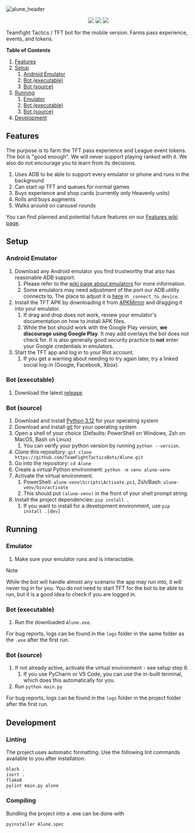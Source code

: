 ![alune_header](https://github.com/TeamFightTacticsBots/Alune/assets/60011425/dd30ed87-c5ca-42eb-810a-da07f6502cf5)
<p align="center">
  <img src="https://img.shields.io/badge/Python-3.12-green" />
  <img src="https://img.shields.io/badge/TFT_Set-11-blue" />
  <img src="https://github.com/TeamFightTacticsBots/Alune/actions/workflows/build.yml/badge.svg" />
</p>

Teamfight Tactics / TFT bot for the mobile version. Farms pass experience, events, and tokens.

**Table of Contents**
1. [Features](#features)
2. [Setup](#setup)
   1. [Android Emulator](#android-emulator)
   2. [Bot (executable)](#bot-executable)
   3. [Bot (source)](#bot-source)
3. [Running](#running)
   1. [Emulator](#emulator)
   2. [Bot (executable)](#bot-executable-1)
   3. [Bot (source)](#bot-source-1)
4. [Development](#development) 

## Features

The purpose is to farm the TFT pass experience and League event tokens. The bot is "good enough".
We will never support playing ranked with it. We also do not encourage you to learn from its decisions.

1. Uses ADB to be able to support every emulator or phone and runs in the background
2. Can start up TFT and queues for normal games
3. Buys experience and shop cards (currently only Heavenly units)
4. Rolls and buys augments
5. Walks around on carousel rounds

You can find planned and potential future features on our [Features wiki page](https://github.com/TeamFightTacticsBots/Alune/wiki/Features).

## Setup

### Android Emulator

1. Download any Android emulator you find trustworthy that also has reasonable ADB support.
   1. Please refer to the [wiki page about emulators](https://github.com/TeamFightTacticsBots/Alune/wiki/Emulators) for more information.
   2. Some emulators may need adjustment of the port our ADB utility connects to. The place to adjust it is [here](./alune/adb.py) in `_connect_to_device`.
2. Install the TFT APK by downloading it from [APKMirror](https://www.apkmirror.com/apk/riot-games-inc/teamfight-tactics-league-of-legends-strategy-game/) and dragging it into your emulator.
   1. If drag and drop does not work, review your emulator's documentation on how to install APK files.  
   2. While the bot should work with the Google Play version, **we discourage using Google Play**. It may add overlays the bot does not check for. It is also generally good security practice to **not** enter your Google credentials in emulators.
3. Start the TFT app and log in to your Riot account.
   1. If you get a warning about needing to try again later, try a linked social log-in (Google, Facebook, Xbox).

### Bot (executable)

1. Download the latest [release](https://github.com/TeamFightTacticsBots/Alune/releases).

### Bot (source)

1. Download and install [Python 3.12](https://www.python.org/downloads/) for your operating system
2. Download and install [git](https://git-scm.com/downloads) for your operating system
3. Open a shell of your choice (Defaults: PowerShell on Windows, Zsh on MacOS, Bash on Linux)
   1. You can verify your python version by running `python --version`.
4. Clone this repository: `git clone https://github.com/TeamFightTacticsBots/Alune.git`
5. Go into the repository: `cd Alune`
6. Create a virtual Python environment: `python -m venv alune-venv`
7. Activate the virtual environment.  
   1. PowerShell: `alune-venv\Scripts\Activate.ps1`, Zsh/Bash: `alune-venv/bin/activate`  
   2. This should put `(alune-venv)` in the front of your shell prompt string.
8. Install the project dependencies: `pip install .`
   1. If you want to install for a development environment, use `pip install .[dev]`

## Running

### Emulator

1. Make sure your emulator runs and is interactable.

> [!NOTE]
> While the bot will handle almost any scenario the app may run into, it will never log in for you.
> You do not need to start TFT for the bot to be able to run, but it is a good idea to check if you are logged in.

### Bot (executable)

1. Run the downloaded `Alune.exe`. 

For bug reports, logs can be found in the `logs` folder in the same folder as the `.exe` after the first run.

### Bot (source)

1. If not already active, activate the virtual environment - see setup step 6.  
   1. If you use PyCharm or VS Code, you can use the in-built terminal, which does this automatically for you.
2. Run `python main.py`

For bug reports, logs can be found in the `logs` folder in the project folder after the first run.

## Development

### Linting

The project uses automatic formatting. Use the following lint commands available to you after installation:
```bash
black .
isort .
flake8
pylint main.py alune
```

### Compiling

Bundling the project into a .exe can be done with
```bash
pyinstaller Alune.spec
```
